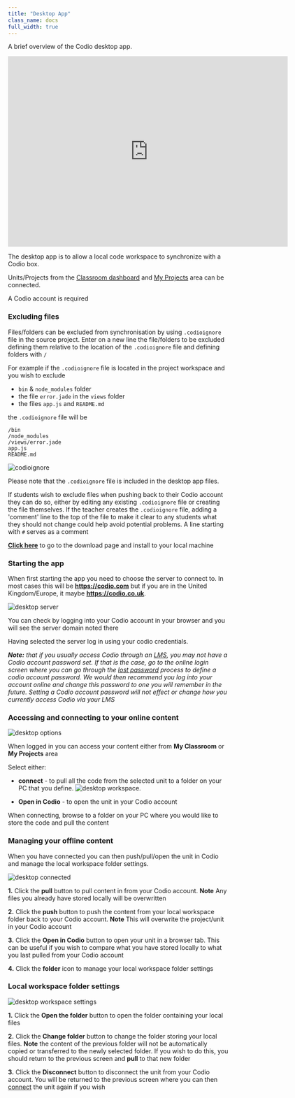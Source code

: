 ```yaml
---
title: "Desktop App"
class_name: docs
full_width: true
---
```

A brief overview of the Codio desktop app.

<iframe src="https://player.vimeo.com/video/273506364" width="640" height="436" frameborder="0" webkitallowfullscreen mozallowfullscreen allowfullscreen></iframe>

The desktop app is to allow a local code workspace to synchronize with a Codio box. 

Units/Projects from the [Classroom dashboard](/docs/dashboard/student/myclassroom/) and [My Projects](/docs/dashboard/student/myfirstproject/) area can be connected.

A Codio account is required

<a name="codioignore"></a>

### Excluding files
Files/folders can be excluded from synchronisation by using `.codioignore` file in the source project. 
Enter on a new line the file/folders to be excluded defining them relative to the location of the `.codioignore` file and defining folders with `/`

For example if the `.codioignore` file is located in the project workspace and you wish to exclude

- `bin` & `node_modules` folder
- the file `error.jade` in the `views` folder
- the files `app.js` and `README.md` 

the `.codioignore` file will be

```
/bin
/node_modules
/views/error.jade
app.js
README.md
```
<img alt="codioignore" src="/img/docs/codioignore.png" class="simple"/>

Please note that the `.codioignore` file is included in the desktop app files.

If students wish to exclude files when pushing back to their Codio account they can do so, either by editing any existing `.codioignore` file or creating the file themselves. If the teacher creates the `.codioignore` file, adding a 'comment' line to the top of the file to make it clear to any students what they should not change could help avoid potential problems.
A line starting with `#` serves as a comment

**[Click here](/download)** to go to the download page and install to your local machine

### Starting the app
When first starting the app you need to choose the server to connect to. In most cases this will be **https://codio.com** but if you are in the United Kingdom/Europe, it maybe **https://codio.co.uk**.

<img alt="desktop server" src="/img/docs/desktop_server.png" class="simple"/>

You can check by logging into your Codio account in your browser and you will see the server domain noted there

Having selected the server log in using your codio credentials.

<i>**Note:** that if you usually access Codio through an [LMS](/docs/classes/lti/), you may not have a Codio account password set. If that is the case, go to the online login screen where you can go through the [lost password](/docs/dashboard/account/forgotpassword/) process to define a codio account password. We would then recommend you log into your account online and change this password to one you will remember in the future.  Setting a Codio account password will not effect or change how you currently access Codio via your LMS</i>

<a name="connect"></a>
### Accessing and connecting to your online content
<img alt="desktop options" src="/img/docs/desktop_options.png" class="simple"/>

When logged in you can access your content either from **My Classroom** or **My Projects** area

Select either:

- **connect** - to pull all the code from the selected unit to a folder on your PC that you define.
<img alt="desktop workspace" src="/img/docs/desktop_workspace.png" class="simple"/>. 

- **Open in Codio** - to open the unit in your Codio account

When connecting, browse to a folder on your PC where you would like to store the code and pull the content

### Managing your offline content
When you have connected you can then push/pull/open the unit in Codio and manage the local workspace folder settings.

<img alt="desktop connected" src="/img/docs/desktop_connected.png" class="simple"/>

**1.** Click the **pull** button to pull content in from your Codio account. **Note** Any files you already have stored locally will be overwritten

**2.** Click the **push** button to push the content from your local workspace folder back to your Codio account. **Note** This will overwrite the project/unit in your Codio account

**3.** Click the **Open in Codio** button to open your unit in a browser tab. This can be useful if you wish to compare what you have stored locally to what you last pulled from your Codio account

**4.** Click the **folder** icon to manage your local workspace folder settings

### Local workspace folder settings

<img alt="desktop workspace settings" src="/img/docs/desktop_worspacesettings.png" class="simple"/>

**1.** Click the **Open the folder** button to open the folder containing your local files

**2.** Click the **Change folder** button to change the folder storing your local files. **Note** the content of the previous folder will not be automatically copied or transferred to the newly selected folder. If you wish to do this, you should return to the previous screen and **pull** to that new folder

**3.** Click the **Disconnect** button to disconnect the unit from your Codio account. You will be returned to the previous screen where you can then [connect](/docs/dashboard/desktopapp#connect) the unit again if you wish